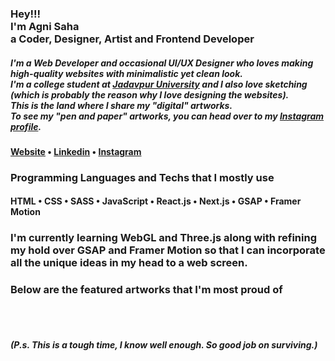 <h3>
    Hey!!!<br>I'm Agni Saha<br>a Coder, Designer, Artist and Frontend Developer
</h3>
<h5>
    I'm a Web Developer and occasional UI/UX Designer who loves making high-quality websites with minimalistic yet clean look.
    <br />
    I'm a college student at <a href="http://www.jaduniv.edu.in/">Jadavpur University</a> and I also love sketching
    (which is probably the reason why I love designing the websites). 
    <br />
    This is the land where I share my "digital" artworks.
    <br />
    To see my "pen and paper" artworks, you can head over to my 
    <a href="https://www.instagram.com/joe.the.average/">Instagram profile</a>.
</h5>

<h4> 
    <a href="https://agni-pfolio.vercel.app/">Website</a> • 
    <a href="https://www.linkedin.com/in/agnisaha337599/">Linkedin</a> • 
    <a href="https://www.instagram.com/joe.the.average/">Instagram</a>
</h4>
<h3>Programming Languages and Techs that I mostly use</h3>
<h4>
    HTML • CSS • SASS • JavaScript • React.js • Next.js • GSAP • Framer Motion
</h4>

<h3>
    I'm currently learning WebGL and Three.js along with refining my hold over GSAP and Framer Motion
    so that I can incorporate all the unique ideas in my head to a web screen.
</h3>
    
<h3>Below are the featured artworks that I'm most proud of</h3>
<br /><br />
<h5> (P.s. This is a tough time, I know well enough. So good job on surviving.) </h5>

